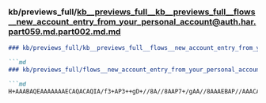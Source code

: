 ### kb/previews_full/kb__previews_full__kb__previews_full__flows__new_account_entry_from_your_personal_account@auth.har.part059.md.part002.md.md

```md
### kb/previews_full/kb__previews_full__flows__new_account_entry_from_your_personal_account@auth.har.part059.md.part002.md

```md
### kb/previews_full/flows__new_account_entry_from_your_personal_account@auth.har.part059.md (part 002)

```md
H+AAABAQEAAAAAAAECAQACAQIA/f3+AP3++gD+//8A//8AAP7+/gAA//8AAAEBAP//AAACAgIAAQEBAAEBA
```

```

```

```

